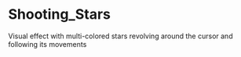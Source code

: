 # Shooting_Stars
Visual effect with multi-colored stars revolving around the cursor and following its movements
